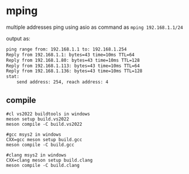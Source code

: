 # mping
multiple addresses ping using asio as command as `mping 192.168.1.1/24`

output as:

```cmd
ping range from: 192.168.1.1 to: 192.168.1.254
Reply from 192.168.1.1: bytes=43 time=10ms TTL=64
Reply from 192.168.1.80: bytes=43 time=10ms TTL=128
Reply from 192.168.1.113: bytes=43 time=10ms TTL=64
Reply from 192.168.1.136: bytes=43 time=10ms TTL=128
stat:
    send address: 254, reach address: 4
```

## compile

```shell
#cl vs2022 buildtools in windows
meson setup build.vs2022
meson compile -C build.vs2022
```

```shell
#gcc msys2 in windows
CXX=gcc meson setup build.gcc
meson compile -C build.gcc
```

```shell
#clang msys2 in windows
CXX=clang meson setup build.clang
meson compile -C build.clang
```
